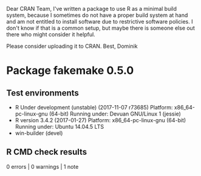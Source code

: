 Dear CRAN Team,
I've written a package to use R as a minimal build system, because I sometimes
do not have a proper build system at hand and am not entitled to install
software due to restrictive software policies.
I don't know if that is a common setup, but maybe there is someone else out
there who might consider it helpful.

Please consider uploading it to CRAN.
Best, Dominik

# Package fakemake 0.5.0
## Test  environments 
- R Under development (unstable) (2017-11-07 r73685)
  Platform: x86_64-pc-linux-gnu (64-bit)
  Running under: Devuan GNU/Linux 1 (jessie)
- R version 3.4.2 (2017-01-27)
  Platform: x86_64-pc-linux-gnu (64-bit)
  Running under: Ubuntu 14.04.5 LTS
- win-builder (devel)

## R CMD check results
0 errors | 0 warnings | 1 note 
